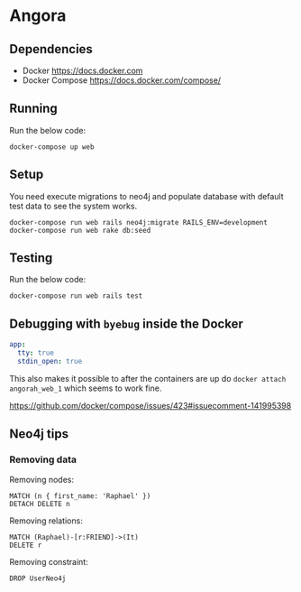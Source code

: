 # Angora

## Dependencies

* Docker https://docs.docker.com
* Docker Compose https://docs.docker.com/compose/

## Running

Run the below code:

```
docker-compose up web
```

## Setup

You need execute migrations to neo4j and populate database with default test data to see the system works.

```
docker-compose run web rails neo4j:migrate RAILS_ENV=development
docker-compose run web rake db:seed
```

## Testing

Run the below code:

```
docker-compose run web rails test
```

## Debugging with `byebug` inside the Docker

```yaml
app:
  tty: true
  stdin_open: true
```

This also makes it possible to after the containers are up do `docker attach angorah_web_1` which seems to work fine.

https://github.com/docker/compose/issues/423#issuecomment-141995398

## Neo4j tips

### Removing data

Removing nodes:

```
MATCH (n { first_name: 'Raphael' })
DETACH DELETE n
```

Removing relations:

```
MATCH (Raphael)-[r:FRIEND]->(It)
DELETE r
```

Removing constraint:

```
DROP UserNeo4j
```
